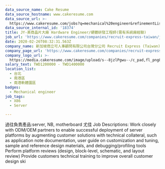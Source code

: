 ```yaml
---
data_source_name: Cake Resume
data_source_hostname: www.cakeresume.com
data_source_url: >-
  https://www.cakeresume.com/jobs?q=mechanical%20engineer&refinementList%5Blang_name%5D%5B0%5D=English&refinementList%5Bsalary_type%5D=per_year&range%5Bsalary_range%5D%5Bmin%5D=1000000&page=3
data_source_internal_id: '18374'
title: JY-美商晶片大廠 Hardware Engineer/硬體研發工程師(需有系統廠經驗)
job_url: 'https://www.cakeresume.com/companies/recruit-express-taiwan/jobs/a9d104'
date: 2020-02-26T08:32:31.563Z
company_name: 新加坡商立可人事顧問有限公司台灣分公司 Recruit Express (Taiwan)
company_page_url: 'https://www.cakeresume.com/companies/recruit-express-taiwan'
company_logo_url: >-
  https://media.cakeresume.com/image/upload/s--8jzlPgwu--/c_pad,fl_png8,h_200,w_200/v1566176619/pxugexvfcc68sz5kf2sn.png
salary_text: TWD1200000 - TWD1400000
location_list:
  - 台北
  - 南港區
  - 南港軟體園區
badges:
  - Mechanical engineer
job_tags:
  - X86
  - Server

---
```


過往負責產品:server, NB, motherboard 尤佳 Job Descriptions: Work closely with ODM/OEM partners to enable successful deployment of server platforms by augmenting customer solutions with technical collateral, such as application note documentation, user guide on customization and tuning, sample and reference design materials, and debugging/profiling tools Perform platform reviews (design, block-level, schematic, and layout review) Provide customers technical training to improve overall customer design ski